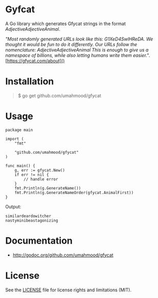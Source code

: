 # Gyfcat

A Go library which generates Gfycat strings in the format *AdjectiveAdjectiveAnimal*.

*"Most randomly generated URLs look like this: G1XeD4SwlHReDA. We thought it would be fun to do it differently. Our URLs follow the nomenclature: AdjectiveAdjectiveAnimal This is enough to give us a namespace of billions, while also letting humans write them easier."*. [https://gfycat.com/about]()

# Installation

> $ go get github.com/umahmood/gfycat

# Usage

```
package main

import (
    "fmt"
    
    "github.com/umahmood/gfycat"
)

func main() {
    g, err := gfycat.New()
    if err != nil {
        // handle error
    }
    fmt.Println(g.GenerateName())
    fmt.Println(g.GenerateNameOrder(gfycat.AnimalFirst))
}
```
Output:
```
similardeardowitcher
nastyminibeastagonizing
```

# Documentation

- http://godoc.org/github.com/umahmood/gfycat

# License

See the [LICENSE](LICENSE.md) file for license rights and limitations (MIT).

